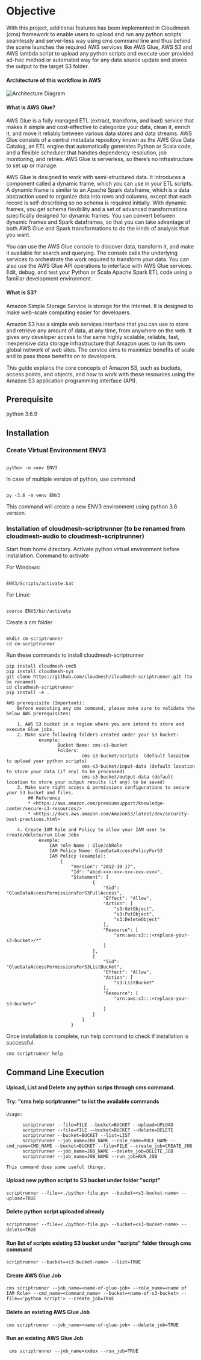 # Objective

With this project, additional features has been implemented in Cloudmesh (cms) framework to enable users to upload and run any python scripts seamlessly and server-less way using cms command line and thus behind the scene launches the required AWS services like AWS Glue, AWS S3 and AWS lambda script to upload any python scripts and execute user provided ad-hoc method or automated way for any data source update and stores the output to the target S3 folder.

#### Architecture of this workflow in AWS

![Architecture Diagram](images/cms-scriptrunner.png) 


#### What is AWS Glue?
AWS Glue is a fully managed ETL (extract, transform, and load) service that makes it simple and cost-effective to categorize your data, clean it, enrich it, and move it reliably between various data stores and data streams. AWS Glue consists of a central metadata repository known as the AWS Glue Data Catalog, an ETL engine that automatically generates Python or Scala code, and a flexible scheduler that handles dependency resolution, job monitoring, and retries. AWS Glue is serverless, so there’s no infrastructure to set up or manage.

AWS Glue is designed to work with semi-structured data. It introduces a component called a dynamic frame, which you can use in your ETL scripts. A dynamic frame is similar to an Apache Spark dataframe, which is a data abstraction used to organize data into rows and columns, except that each record is self-describing so no schema is required initially. With dynamic frames, you get schema flexibility and a set of advanced transformations specifically designed for dynamic frames. You can convert between dynamic frames and Spark dataframes, so that you can take advantage of both AWS Glue and Spark transformations to do the kinds of analysis that you want.

You can use the AWS Glue console to discover data, transform it, and make it available for search and querying. The console calls the underlying services to orchestrate the work required to transform your data. You can also use the AWS Glue API operations to interface with AWS Glue services. Edit, debug, and test your Python or Scala Apache Spark ETL code using a familiar development environment.

#### What is S3?
Amazon Simple Storage Service is storage for the Internet. It is designed to make web-scale computing easier for developers.

Amazon S3 has a simple web services interface that you can use to store and retrieve any amount of data, at any time, from anywhere on the web. It gives any developer access to the same highly scalable, reliable, fast, inexpensive data storage infrastructure that Amazon uses to run its own global network of web sites. The service aims to maximize benefits of scale and to pass those benefits on to developers.

This guide explains the core concepts of Amazon S3, such as buckets, access points, and objects, and how to work with these resources using the Amazon S3 application programming interface (API). 

## Prerequisite

python 3.6.9

## Installation

### Create Virtual Environment ENV3

```

python -m venv ENV3

```

In case of multiple version of python, use command 

```

py -3.6 -m venv ENV3

```

This command will create a new ENV3 environment using python 3.6 version.


### Installation of cloudmesh-scriptrunner (to be renamed from cloudmesh-audio to cloudmesh-scriptrunner)

Start from home directory. Activate python virtual environment before installation. 
Command to activate

For Windows:

```

ENV3/Scripts/activate.bat

```

For Linux:

```

source ENV3/bin/activate

```

Create a cm folder 

```

mkdir cm-scriptrunner
cd cm-scriptrunner

```

Run these commands to install cloudmesh-scriptrunner

```
pip install cloudmesh-cmd5
pip install cloudmesh-sys
git clone https://github.com/cloudmesh/cloudmesh-scriptrunner.git (to be renamed)
cd cloudmesh-scriptrunner
pip install -e .

```

```
AWS prerequisite (Important):
    Before executing any cms command, please make sure to validate the below AWS prerequisites:

    1. AWS S3 bucket in a region where you are intend to store and execute Glue jobs.
    2. Make sure following folders created under your S3 bucket:
            example:
                   Bucket Name: cms-s3-bucket
                   Folders: 
                            cms-s3-bucket/scripts  (default locaiton to upload your python scripts)
                            cms-s3-bucket/input-data (default location to store your data (if any) to be processed)
                            cms-s3-bucket/output-data (default location to store your output results (if any) to be saved)
    3. Make sure right access & permissions configurations to secure your S3 bucket and files.
        ## Reference
        * <https://aws.amazon.com/premiumsupport/knowledge-center/secure-s3-resources/>
        * <https://docs.aws.amazon.com/AmazonS3/latest/dev/security-best-practices.html>    
    
    4. Create IAM Role and Policy to allow your IAM user to create/delete/run Glue Jobs
            example:
                IAM role Name : GlueJobRole
                IAM Policy Name: GlueDataAccessPolicyForS3
                IAM Policy (example):
                    {
                        "Version": "2012-10-17",
                        "Id": "abcd-xxx-xxx-xxx-xxx-xxxx",
                        "Statement": [
                                {
                                    "Sid": "GlueDataAccessPermissionsForS3FullAccess",
                                    "Effect": "Allow",
                                    "Action": [
                                        "s3:GetObject",
                                        "s3:PutObject",
                                        "s3:DeleteObject"
                                    ],
                                    "Resource": [
                                        "arn:aws:s3:::<replace-your-s3-bucket>/*"
                                    ]
                                },
                                {
                                    "Sid": "GlueDataAccessPermissionsForS3ListBucket",
                                    "Effect": "Allow",
                                    "Action": [
                                        "s3:ListBucket"
                                    ],
                                    "Resource": [
                                        "arn:aws:s3:::<replace-your-s3-bucket>"
                                    ]
                                }
                            ]
                        }
```

Once installation is complete, run help command to check if installation is successful.

```
cms scriptrunner help

```

## Command Line Execution

#### Upload, List and Delete any python scrips through cms command.

#### Try: "cms help scriptrunner" to list the available commands
```
Usage:

      scriptrunner --file=FILE --bucket=BUCKET --upload=UPLOAD
      scriptrunner --file=FILE --bucket=BUCKET --delete=DELETE
      scriptrunner --bucket=BUCKET --list=LIST
      scriptrunner --job_name=JOB_NAME --role_name=ROLE_NAME --cmd_name=CMD_NAME --bucket=BUCKET --file=FILE --create_job=CREATE_JOB
      scriptrunner --job_name=JOB_NAME --delete_job=DELETE_JOB
      scriptrunner --job_name=JOB_NAME --run_job=RUN_JOB

This command does some useful things.
```


#### Upload new python script to S3 bucket under folder "script"
```
scriptrunner --file=<./python-file.py> --bucket=<s3-bucket-name> --upload=TRUE
```

#### Delete python script uploaded already
```
scriptrunner --file=<./python-file.py> --bucket=<s3-bucket-name> --delete=TRUE

```

#### Run list of scripts existing S3 bucket under "scripts" folder through cms command

```
scriptrunner --bucket=<s3-bucket-name> --list=TRUE
```

#### Create AWS Glue Job

```
cms scriptrunner --job_name=<name-of-glue-job> --role_name=<name of IAM Role> --cmd_name=<command_name> --bucket=<name-of-s3-bucket> --file=<'python script'> --create_job=TRUE
```

#### Delete an existing AWS Glue Job

```
cms scriptrunner --job_name=<name-of-glue-job> --delete_job=TRUE
```

#### Run an existing AWS Glue Job

```
 cms scriptrunner --job_name=xxdex --run_job=TRUE
```

